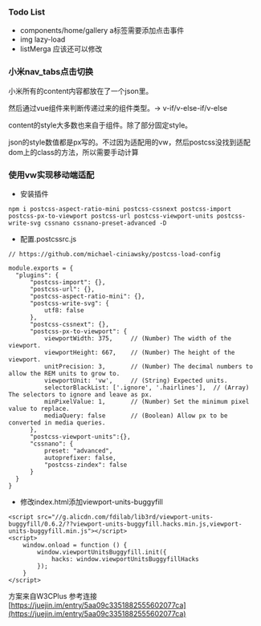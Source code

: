 ### Todo List

- components/home/gallery a标签需要添加点击事件
- img lazy-load
- listMerga 应该还可以修改

### 小米nav_tabs点击切换
小米所有的content内容都放在了一个json里。

然后通过vue组件来判断传递过来的组件类型。-> v-if/v-else-if/v-else

content的style大多数也来自于组件。除了部分固定style。

json的style数值都是px写的。不过因为适配用的vw，然后postcss没找到适配dom上的class的方法，所以需要手动计算

### 使用vw实现移动端适配

- 安装插件
```
npm i postcss-aspect-ratio-mini postcss-cssnext postcss-import postcss-px-to-viewport postcss-url postcss-viewport-units postcss-write-svg cssnano cssnano-preset-advanced -D
```

- 配置.postcssrc.js
```
// https://github.com/michael-ciniawsky/postcss-load-config

module.exports = {
  "plugins": {
      "postcss-import": {},
      "postcss-url": {},
      "postcss-aspect-ratio-mini": {},
      "postcss-write-svg": {
          utf8: false
      },
      "postcss-cssnext": {},
      "postcss-px-to-viewport": {
          viewportWidth: 375,     // (Number) The width of the viewport.
          viewportHeight: 667,    // (Number) The height of the viewport.
          unitPrecision: 3,       // (Number) The decimal numbers to allow the REM units to grow to.
          viewportUnit: 'vw',     // (String) Expected units.
          selectorBlackList: ['.ignore', '.hairlines'],  // (Array) The selectors to ignore and leave as px.
          minPixelValue: 1,       // (Number) Set the minimum pixel value to replace.
          mediaQuery: false       // (Boolean) Allow px to be converted in media queries.
      },
      "postcss-viewport-units":{},
      "cssnano": {
          preset: "advanced",
          autoprefixer: false,
          "postcss-zindex": false
      }
  }
}
```

- 修改index.html添加viewport-units-buggyfill
```
<script src="//g.alicdn.com/fdilab/lib3rd/viewport-units-buggyfill/0.6.2/??viewport-units-buggyfill.hacks.min.js,viewport-units-buggyfill.min.js"></script>
<script>
    window.onload = function () {
        window.viewportUnitsBuggyfill.init({
            hacks: window.viewportUnitsBuggyfillHacks
        });
    }
</script>
```

方案来自W3CPlus 参考连接[https://juejin.im/entry/5aa09c3351882555602077ca](https://juejin.im/entry/5aa09c3351882555602077ca)
